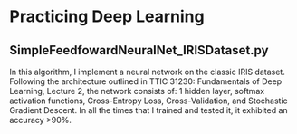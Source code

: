 # Practicing Deep Learning    

## SimpleFeedfowardNeuralNet_IRISDataset.py
In this algorithm, I implement a neural network on the classic IRIS dataset. Following the architecture outlined in TTIC 31230: Fundamentals of Deep Learning, Lecture 2, the network consists of: 1 hidden layer, softmax activation functions, Cross-Entropy Loss, Cross-Validation, and Stochastic Gradient Descent. In all the times that I trained and tested it, it exhibited an accuracy >90%.

